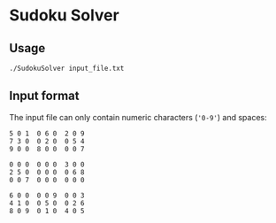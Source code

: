 # Sudoku Solver

## Usage

```sh
./SudokuSolver input_file.txt
```

## Input format

The input file can only contain numeric characters (`'0-9'`) and spaces:

```
5 0 1  0 6 0  2 0 9
7 3 0  0 2 0  0 5 4
9 0 0  8 0 0  0 0 7

0 0 0  0 0 0  3 0 0
2 5 0  0 0 0  0 6 8
0 0 7  0 0 0  0 0 0

6 0 0  0 0 9  0 0 3
4 1 0  0 5 0  0 2 6
8 0 9  0 1 0  4 0 5
```

